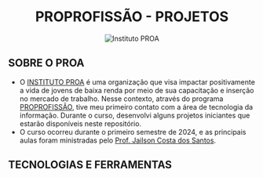 <h1 align="center"><bold>PROPROFISSÃO - PROJETOS</bold></h1>
<p align="center">
        <img src="https://portal.proa.org.br/galeria/213/GALER/213216.png" alt="Instituto PROA" />
</p>
        
<h2>SOBRE O PROA</h2>
<div style="width: 100%;">
<ul style="text-align: left;">
        <li>O <a href="https://www.proa.org.br/">INSTITUTO PROA</a> é uma organização que visa impactar positivamente a vida de jovens de baixa renda por meio de sua capacitação e inserção no mercado de trabalho. Nesse contexto, através do programa <a href="https://www.proa.org.br/proprofissao/">PROPROFISSÃO</a>, tive meu primeiro contato com a área de tecnologia da informação. Durante o curso, desenvolvi alguns projetos iniciantes que estarão disponíveis neste repositório.</li>
        <li>O curso ocorreu durante o primeiro semestre de 2024, e as principais aulas foram ministradas pelo <a href="https://github.com/professorobama">Prof. Jailson Costa dos Santos</a>.</li>
</ul>
</div>
<div>
        <h2>TECNOLOGIAS E FERRAMENTAS</h2>
</div>




